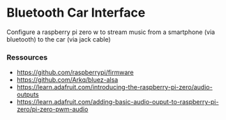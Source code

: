 # Bluetooth Car Interface
Configure a raspberry pi zero w to stream music from a smartphone (via bluetooth) to the car (via jack cable)

### Ressources
- https://github.com/raspberrypi/firmware
- https://github.com/Arkq/bluez-alsa
- https://learn.adafruit.com/introducing-the-raspberry-pi-zero/audio-outputs
- https://learn.adafruit.com/adding-basic-audio-ouput-to-raspberry-pi-zero/pi-zero-pwm-audio
